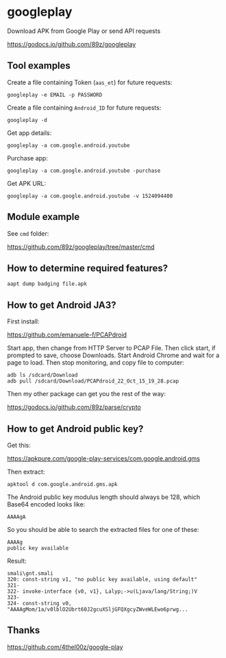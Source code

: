 # googleplay

Download APK from Google Play or send API requests

https://godocs.io/github.com/89z/googleplay

## Tool examples

Create a file containing Token (`aas_et`) for future requests:

~~~
googleplay -e EMAIL -p PASSWORD
~~~

Create a file containing `Android_ID` for future requests:

~~~
googleplay -d
~~~

Get app details:

~~~
googleplay -a com.google.android.youtube
~~~

Purchase app:

~~~
googleplay -a com.google.android.youtube -purchase
~~~

Get APK URL:

~~~
googleplay -a com.google.android.youtube -v 1524094400
~~~

## Module example

See `cmd` folder:

https://github.com/89z/googleplay/tree/master/cmd

## How to determine required features?

~~~
aapt dump badging file.apk
~~~

## How to get Android JA3?

First install:

https://github.com/emanuele-f/PCAPdroid

Start app, then change from HTTP Server to PCAP File. Then click start, if
prompted to save, choose Downloads. Start Android Chrome and wait for a page to
load. Then stop monitoring, and copy file to computer:

~~~
adb ls /sdcard/Download
adb pull /sdcard/Download/PCAPdroid_22_Oct_15_19_28.pcap
~~~

Then my other package can get you the rest of the way:

https://godocs.io/github.com/89z/parse/crypto

## How to get Android public key?

Get this:

https://apkpure.com/google-play-services/com.google.android.gms

Then extract:

~~~
apktool d com.google.android.gms.apk
~~~

The Android public key modulus length should always be 128, which Base64 encoded
looks like:

~~~
AAAAgA
~~~

So you should be able to search the extracted files for one of these:

~~~
AAAAg
public key available
~~~

Result:

~~~
smali\gnt.smali
320: const-string v1, "no public key available, using default"
321-
322- invoke-interface {v0, v1}, Lalyp;->u(Ljava/lang/String;)V
323-
324- const-string v0, "AAAAgMom/1a/v0lblO2Ubrt60J2gcuXSljGFQXgcyZWveWLEwo6prwg...
~~~

## Thanks

https://github.com/4thel00z/google-play
